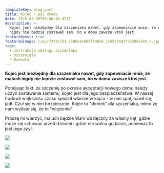```yaml
---
templateKey: blog-post
title: Kojec - psi domek
date: 2020-08-29T07:06:16.471Z
description: >-
  Kojec jest niezbędny dla szczeniaka nawet, gdy zapewniacie mnie, że maluch
  nigdy nie będzie zostawał sam, bo w domu zawsze ktoś jest.
featuredpost: true
featuredimage: /img/72781753_2596816863714658_2165875037263888384_n.jpg
tags:
  - Instrukcja obsługi szczeniaka
  - szczenięta
  - Hodowla
---
```

**Kojec jest niezbędny dla szczeniaka nawet, gdy zapewniacie mnie, że maluch nigdy nie będzie zostawał sam, bo w domu zawsze ktoś jest.**

Pomijając fakt, że szczenię po okresie akceptacji nowego domu należy uczyć zostawania
 samemu, kojec jest dla jego bezpieczeństwa.
 W naszej hodowli większość czasu spędził właśnie w kojcu - w nim spał, bawił się,
 jadł. Czuł się w nim bezpiecznie. Kojec to "domek" dla szczeniaka, mimo że nam
 wydaje się, że to "więzienie".

Proszę mi wierzyć, maluch będzie Wam wdzięczny za
 własny kąt, gdzie może się schować przed dziećmi i gdzie nie wolno go karać,
 ponieważ to jest jego azyl.

![](/img/kojec1.jpg)

![](/img/kojec2.jpg)

![](/img/kojec3.jpg)

![](/img/kojec4.jpg)
